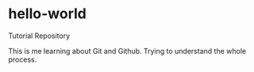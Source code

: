 # hello-world
Tutorial Repository

This is me learning about Git and Github. Trying to understand the whole process. 

